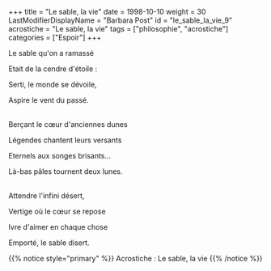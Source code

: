 +++
title = "Le sable, la vie"
date = 1998-10-10
weight = 30
LastModifierDisplayName = "Barbara Post"
id = "le_sable_la_vie_9"
acrostiche = "Le sable, la vie"
tags = ["philosophie", "acrostiche"]
categories = ["Espoir"]
+++

Le sable qu'on a ramassé

Etait de la cendre d'étoile :

Serti, le monde se dévoile,

Aspire le vent du passé.

 \
Berçant le cœur d'anciennes dunes

Légendes chantent leurs versants

Eternels aux songes brisants...

Là-bas pâles tournent deux lunes.

 \
Attendre l'infini désert,

Vertige où le cœur se repose

Ivre d'aimer en chaque chose

Emporté, le sable disert.

{{% notice style="primary" %}}
Acrostiche : Le sable, la vie
{{% /notice %}}
